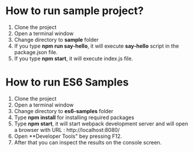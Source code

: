 # How to run sample project?
1. Clone the project
2. Open a terminal window 
3. Change directory to **sample** folder 
4. If you type **npm run say-hello**, it will execute **say-hello** script in the package.json file.
5. If you type **npm start**, it will execute index.js file.

# How to run ES6 Samples

1. Clone the project
2. Open a terminal window 
3. Change directory to **es6-samples** folder 
4. Type **npm install** for installing required packages
5. Type **npm start**, it will start webpack development server and will open a browser with URL : http://localhost:8080/
6. Open **Developer Tools" bey pressing F12.
7. After that you can inspect the results on the console screen.

